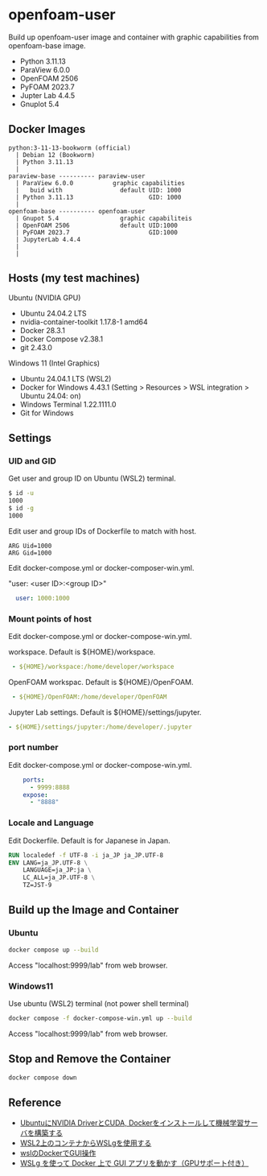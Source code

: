 # openfoam-user

Build up openfoam-user image and container with graphic capabilities from openfoam-base image.

- Python 3.11.13
- ParaView 6.0.0
- OpenFOAM 2506
- PyFOAM 2023.7
- Jupter Lab 4.4.5
- Gnuplot 5.4

## Docker Images

```text
python:3-11-13-bookworm (official)
  | Debian 12 (Bookworm)
  | Python 3.11.13
  |     
paraview-base ---------- paraview-user
  | ParaView 6.0.0           graphic capabilities
  |   buid with                default UID: 1000
  | Python 3.11.13                     GID: 1000
  |
openfoam-base ---------- openfoam-user
  | Gnupot 5.4                 graphic capabiliteis
  | OpenFOAM 2506              default UID:1000
  | PyFOAM 2023.7                      GID:1000
  | JupyterLab 4.4.4
  | 
  |
```

## Hosts (my test machines)

Ubuntu (NVIDIA GPU)

- Ubuntu 24.04.2 LTS
- nvidia-container-toolkit 1.17.8-1 amd64
- Docker 28.3.1
- Docker Compose v2.38.1
- git 2.43.0

Windows 11 (Intel Graphics)

- Ubuntu 24.04.1 LTS (WSL2)
- Docker for Windows 4.43.1
 (Setting > Resources > WSL integration > Ubuntu 24.04: on)
- Windows Terminal 1.22.1111.0
- Git for Windows

## Settings

### UID and GID

Get user and group ID on Ubuntu (WSL2) terminal.

```bash
$ id -u
1000
$ id -g
1000
```

Edit user and group IDs of Dockerfile to match with host.

```docker
ARG Uid=1000
ARG Gid=1000
```

Edit docker-compose.yml or docker-composer-win.yml.

"user: \<user ID\>:\<group ID\>"

```yml
  user: 1000:1000
```

### Mount points of host

Edit docker-compose.yml or docker-compose-win.yml.

workspace.  Default is ${HOME}/workspace.

```yml
 - ${HOME}/workspace:/home/developer/workspace
```

OpenFOAM workspac. Default is ${HOME}/OpenFOAM.

```yml
 - ${HOME}/OpenFOAM:/home/developer/OpenFOAM
```

Jupyter Lab settings. Default is ${HOME}/settings/jupyter.

```yml
- ${HOME}/settings/jupyter:/home/developer/.jupyter
```

### port number

Edit docker-compose.yml or docker-compose-win.yml.

```yml
    ports:
      - 9999:8888
    expose:
      - "8888"
```

### Locale and Language

Edit Dockerfile. Default is for Japanese in Japan.

```dockerfile
RUN localedef -f UTF-8 -i ja_JP ja_JP.UTF-8
ENV LANG=ja_JP.UTF-8 \
    LANGUAGE=ja_JP:ja \
    LC_ALL=ja_JP.UTF-8 \
    TZ=JST-9
```

## Build up the Image and Container

### Ubuntu

```bash
docker compose up --build
```

Access "localhost:9999/lab" from web browser.

### Windows11

Use ubuntu (WSL2) terminal (not power shell terminal)

```bash
docker compose -f docker-compose-win.yml up --build
```

Access "localhost:9999/lab" from web browser.

## Stop and Remove the Container

```bash
docker compose down
```

## Reference

* [UbuntuにNVIDIA DriverとCUDA, Dockerをインストールして機械学習サーバを構築する](https://zenn.dev/mjun0812/articles/3694944ed3a588)
* [WSL2上のコンテナからWSLgを使用する](https://zenn.dev/holliy/articles/51012ef059aa9f)
* [wslのDockerでGUI操作](https://qiita.com/rayfiyo/items/17842dcf258b4d585531)
* [WSLg を使って Docker 上で GUI アプリを動かす（GPUサポート付き）](https://blog.mohyo.net/2022/02/11591/)
